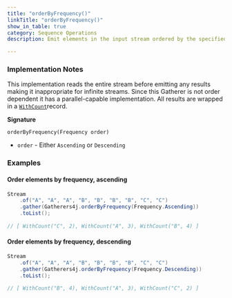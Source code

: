 ```yaml
---
title: "orderByFrequency()"
linkTitle: "orderByFrequency()"
show_in_table: true
category: Sequence Operations
description: Emit elements in the input stream ordered by the specified frequency.

---
```


### Implementation Notes

This implementation reads the entire stream before emitting any results making it inappropriate for infinite streams. Since this Gatherer
is not order dependent it has a parallel-capable implementation. All results are wrapped in a [`WithCount`](https://github.com/tginsberg/gatherers4j/blob/main/src/main/java/com/ginsberg/gatherers4j/dto/WithCount.java)record.

**Signature**

`orderByFrequency(Frequency order)`
* `order` - Either `Ascending` or `Descending`


### Examples

#### Order elements by frequency, ascending

```java
Stream
    .of("A", "A", "A", "B", "B", "B", "B", "C", "C")
    .gather(Gatherers4j.orderByFrequency(Frequency.Ascending))
    .toList();
    
// [ WithCount("C", 2), WithCount("A", 3), WithCount("B", 4) ]
```

#### Order elements by frequency, descending

```java
Stream
    .of("A", "A", "A", "B", "B", "B", "B", "C", "C")
    .gather(Gatherers4j.orderByFrequency(Frequency.Descending))
    .toList();
    
// [ WithCount("B", 4), WithCount("A", 3), WithCount("C", 2) ]
```

